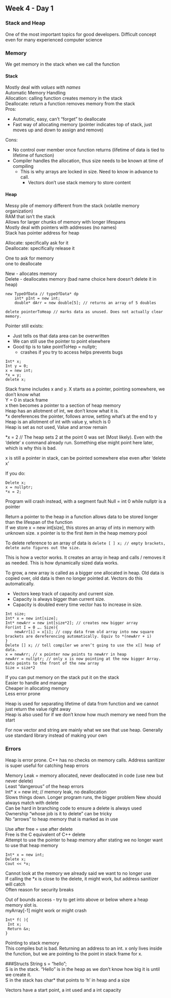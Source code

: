 ## Week 4 - Day 1
### Stack and Heap
One of the most important topics for good developers. Difficult concept even for many experienced computer science

### Memory
We get memory in the stack when we call the function

#### Stack
Mostly deal with *values with names*  
Automatic Memory Handling  
Allocation: calling function creates memory in the stack  
Deallocate: return a function removes memory from the stack  
Pros:

* Automatic, easy, can’t “forget” to deallocate
* Fast way of allocating memory (pointer indicates top of stack, just moves up and down to assign and remove)

Cons: 

* No control over member once function returns (lifetime of data is tied to lifetime of function)
* Compiler handles the allocation, thus size needs to be known at time of compiling
    * This is why arrays are locked in size. Need to know in advance to call. 
        * Vectors don’t use stack memory to store content 

#### Heap
Messy pile of memory different from the stack (volatile memory organization)  
RAM that isn’t the stack  
Allows for larger chunks of memory with longer lifespans  
Mostly deal with pointers with addresses (no names)  
Stack has pointer address for heap  
 
Allocate: specifically ask for it  
Deallocate: specifically release it  

One to ask for memory  
one to deallocate

New - allocates memory  
Delete - deallocates memory (bad name choice here doesn't delete it in heap)  

```
new TypeOfData // typeOfData* dp
    int* pInt = new int;
    double* dArr = new double[5]; // returns an array of 5 doubles

delete pointerToHeap // marks data as unused. Does not actually clear memory. 
```

Pointer still exists: 

* Just tells os that data area can be overwritten
* We can still use the pointer to point elsewhere
* Good tip is to take pointToHep = nullptr; 
	* crashes if you try to access helps prevents bugs

```
Int* x;
Int y = 0;
x = new int;
*x = y;
delete x;
```

Stack frame includes x and y. 
X starts as a pointer, pointing somewhere, we don’t know what   
Y = 0 in stack frame  
x then becomes a pointer to a section of heap memory  
Heap has an allotment of int, we don’t know what it is.  
*x dereferences the pointer, follows arrow, setting what’s at the end to y  
Heap is an allotment of int with value y, which is 0  
Heap is set as not used, Value and arrow remain  

*x = 2 // The heap sets 2 at the point 0 was set (Most likely). Even with the ‘delete’ x command already run. Something else might point here later, which is why this is bad. 

x is still a pointer in stack, can be pointed somewhere else even after ‘delete x’

If you do:
```
Delete x;
x = nullptr;
*x = 2; 
```

Program will crash instead, with a segment fault
Null = int 0 while nullptr is a pointer

Return a pointer to the heap in a function allows data to be stored longer than the lifespan of the function  
If we store x = new int[size], this stores an array of ints in memory with unknown size. x pointer is to the first item in the heap memory pool  

To delete reference to an array of data is ```delete [ ] x; // empty brackets, delete auto figures out the size. ```

This is how a vector works. It creates an array in heap and calls / removes it as needed. This is how dynamically sized data works. 

To grow, a new array is called as a bigger one allocated in heap. Old data is copied over, old data is then no longer pointed at. Vectors do this automatically.  

* Vectors keep track of capacity and current size.  
* Capacity is always bigger than current size.  
* Capacity is doubled every time vector has to increase in size. 

```
Int size;
Int* x = new int[size];
Int* newArr = new int[size*2]; // creates new bigger array
For(int I = 0 …. Size){
    newArr[i] = x[i]; // copy data from old array into new square brackets are dereferencing automatically. Equiv to *(newArr + i)
}
Delete [] x; // tell compiler we aren’t going to use the x[] heap of data. 
x = newArr; // x pointer now points to newArr in heap
newArr = nullptr; // only x is now pointing at the new bigger Array. Auto points to the front of the new array
Size = size*2
```

If you can put memory on the stack put it on the stack  
Easier to handle and manage  
Cheaper in allocating memory  
Less error prone  

Heap is used for separating lifetime of data from function and we cannot just return the value right away  
Heap is also used for if we don’t know how much memory we need from the start  

For now vector and string are mainly what we see that use heap. Generally use standard library instead of making your own  

### Errors

Heap is error prone. C++ has no checks on memory calls. Address sanitizer is super useful for catching heap errors  

Memory Leak = memory allocated, never deallocated in code (use new but never delete)   
Least “dangerous” of the heap errors   
Int* x = new int; // memory leak, no deallocation   
Slows things down. Longer program runs, the bigger problem
New should always match with delete  
    Can be hard in branching code to ensure a delete is always used   
Ownership “whose job is it to delete” can be tricky  
No “arrows” to heap memory that is marked as in use  

Use after free = use after delete  
Free is the C equivalent of C++ delete  
Attempt to use the pointer to heap memory after stating we no longer want to use that heap memory 

```
Int* x = new int;
Delete x;
Cout << *x; 
```

Cannot look at the memory we already said we want to no longer use   
If calling the *x is close to the delete, it might work, but address sanitizer will catch  
Often reason for security breaks  

Out of bounds access - try to get into above or below where a heap memory slot is.  
myArray[-1] might work or might crash  

```
Int* f( ){
 Int x;
 Return &x;
}
```

Pointing to stack memory  
This compiles but is bad. Returning an address to an int. x only lives inside the function, but we are pointing to the point in stack frame for x.  

###Structs
String s = “hello”;  
S is in the stack. “Hello” is in the heap as we don’t know how big it is until we create it.  
S in the stack has char* that points to ‘h’ in heap and a size  

Vectors have a start point, a int used and a int capacity  
    
    